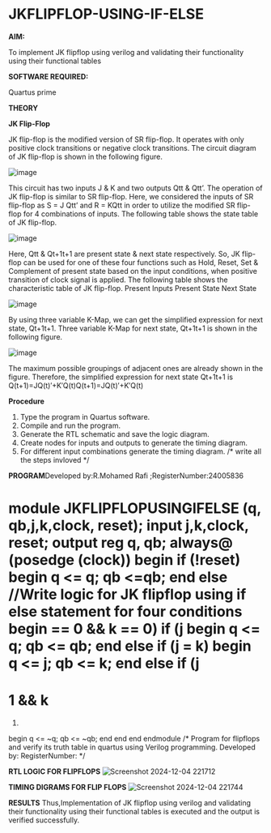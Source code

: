# JKFLIPFLOP-USING-IF-ELSE

**AIM:** 

To implement  JK flipflop using verilog and validating their functionality using their functional tables

**SOFTWARE REQUIRED:**

Quartus prime

**THEORY**

**JK Flip-Flop**

JK flip-flop is the modified version of SR flip-flop. It operates with only positive clock transitions or negative clock transitions. The circuit diagram of JK flip-flop is shown in the following figure.

![image](https://github.com/naavaneetha/JKFLIPFLOP-USING-IF-ELSE/assets/154305477/a649c30b-232b-4558-b188-fd6c09845180)


This circuit has two inputs J & K and two outputs Qtt & Qtt’. The operation of JK flip-flop is similar to SR flip-flop. Here, we considered the inputs of SR flip-flop as S = J Qtt’ and R = KQtt in order to utilize the modified SR flip-flop for 4 combinations of inputs. The following table shows the state table of JK flip-flop.

![image](https://github.com/naavaneetha/JKFLIPFLOP-USING-IF-ELSE/assets/154305477/c4360742-e8a8-4937-b089-c46c0433f9a3)

 
Here, Qtt & Qt+1t+1 are present state & next state respectively. So, JK flip-flop can be used for one of these four functions such as Hold, Reset, Set & Complement of present state based on the input conditions, when positive transition of clock signal is applied. The following table shows the characteristic table of JK flip-flop. Present Inputs Present State Next State
 
![image](https://github.com/naavaneetha/JKFLIPFLOP-USING-IF-ELSE/assets/154305477/6c275261-a6d5-4c37-a3a7-1e88ca11c4cd)

By using three variable K-Map, we can get the simplified expression for next state, Qt+1t+1. Three variable K-Map for next state, Qt+1t+1 is shown in the following figure.
 
![image](https://github.com/naavaneetha/JKFLIPFLOP-USING-IF-ELSE/assets/154305477/5174f41b-0ce0-4329-a372-6d1943ea6673)

The maximum possible groupings of adjacent ones are already shown in the figure. Therefore, the simplified expression for next state Qt+1t+1 is Q(t+1)=JQ(t)′+K′Q(t)Q(t+1)=JQ(t)′+K′Q(t)

**Procedure**
1. Type the program in Quartus software.
2. Compile and run the program.
3. Generate the RTL schematic and save the logic diagram.
4. Create nodes for inputs and outputs to generate the timing diagram.
5. For different input combinations generate the timing diagram.
/* write all the steps invloved */

**PROGRAM**Developed by:R.Mohamed Rafi ;RegisterNumber:24005836

module JKFLIPFLOPUSINGIFELSE (q, qb,j,k,clock, reset);
input j,k,clock, reset;
output reg q, qb;
always@ (posedge (clock))
begin
if (!reset)
begin
q <= q;
qb <=qb;
end
else
//Write logic for JK flipflop using if else statement for four conditions
begin
== 0 && k ==
0)
if (j begin
q <= q;
qb <= qb;
end
else if (j = k)
begin
q <= j;
qb <= k;
end
else if (j
==
1 && k
==
1)
begin
q <= ~q;
qb <= ~qb;
end
end
end
endmodule
/* Program for flipflops and verify its truth table in quartus using Verilog programming. Developed by: RegisterNumber:
*/

**RTL LOGIC FOR FLIPFLOPS**
![Screenshot 2024-12-04 221712](https://github.com/user-attachments/assets/c860d4df-81f3-4826-bda7-1b35d7063ba3)

**TIMING DIGRAMS FOR FLIP FLOPS**
![Screenshot 2024-12-04 221744](https://github.com/user-attachments/assets/e33be0e5-b4c6-4eeb-9e72-8063303e43dd)

**RESULTS**
Thus,Implementation of JK flipflop using verilog and validating their
functionality using their functional tables is executed and the output is verified
successfully.

